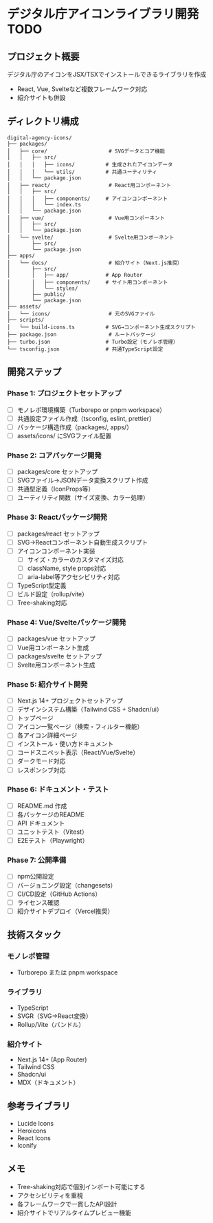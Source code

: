 # デジタル庁アイコンライブラリ開発TODO

## プロジェクト概要
デジタル庁のアイコンをJSX/TSXでインストールできるライブラリを作成
- React, Vue, Svelteなど複数フレームワーク対応
- 紹介サイトも併設

## ディレクトリ構成

```
digital-agency-icons/
├── packages/
│   ├── core/                    # SVGデータとコア機能
│   │   ├── src/
│   │   │   ├── icons/          # 生成されたアイコンデータ
│   │   │   └── utils/          # 共通ユーティリティ
│   │   └── package.json
│   ├── react/                   # React用コンポーネント
│   │   ├── src/
│   │   │   ├── components/     # アイコンコンポーネント
│   │   │   └── index.ts
│   │   └── package.json
│   ├── vue/                     # Vue用コンポーネント
│   │   ├── src/
│   │   └── package.json
│   └── svelte/                  # Svelte用コンポーネント
│       ├── src/
│       └── package.json
├── apps/
│   └── docs/                    # 紹介サイト（Next.js推奨）
│       ├── src/
│       │   ├── app/            # App Router
│       │   ├── components/     # サイト用コンポーネント
│       │   └── styles/
│       ├── public/
│       └── package.json
├── assets/
│   └── icons/                   # 元のSVGファイル
├── scripts/
│   └── build-icons.ts          # SVG→コンポーネント生成スクリプト
├── package.json                 # ルートパッケージ
├── turbo.json                  # Turbo設定（モノレポ管理）
└── tsconfig.json               # 共通TypeScript設定
```

## 開発ステップ

### Phase 1: プロジェクトセットアップ
- [ ] モノレポ環境構築（Turborepo or pnpm workspace）
- [ ] 共通設定ファイル作成（tsconfig, eslint, prettier）
- [ ] パッケージ構造作成（packages/, apps/）
- [ ] assets/icons/ にSVGファイル配置

### Phase 2: コアパッケージ開発
- [ ] packages/core セットアップ
- [ ] SVGファイル→JSONデータ変換スクリプト作成
- [ ] 共通型定義（IconProps等）
- [ ] ユーティリティ関数（サイズ変換、カラー処理）

### Phase 3: Reactパッケージ開発
- [ ] packages/react セットアップ
- [ ] SVG→Reactコンポーネント自動生成スクリプト
- [ ] アイコンコンポーネント実装
  - [ ] サイズ・カラーのカスタマイズ対応
  - [ ] className, style props対応
  - [ ] aria-label等アクセシビリティ対応
- [ ] TypeScript型定義
- [ ] ビルド設定（rollup/vite）
- [ ] Tree-shaking対応

### Phase 4: Vue/Svelteパッケージ開発
- [ ] packages/vue セットアップ
- [ ] Vue用コンポーネント生成
- [ ] packages/svelte セットアップ
- [ ] Svelte用コンポーネント生成

### Phase 5: 紹介サイト開発
- [ ] Next.js 14+ プロジェクトセットアップ
- [ ] デザインシステム構築（Tailwind CSS + Shadcn/ui）
- [ ] トップページ
- [ ] アイコン一覧ページ（検索・フィルター機能）
- [ ] 各アイコン詳細ページ
- [ ] インストール・使い方ドキュメント
- [ ] コードスニペット表示（React/Vue/Svelte）
- [ ] ダークモード対応
- [ ] レスポンシブ対応

### Phase 6: ドキュメント・テスト
- [ ] README.md 作成
- [ ] 各パッケージのREADME
- [ ] API ドキュメント
- [ ] ユニットテスト（Vitest）
- [ ] E2Eテスト（Playwright）

### Phase 7: 公開準備
- [ ] npm公開設定
- [ ] バージョニング設定（changesets）
- [ ] CI/CD設定（GitHub Actions）
- [ ] ライセンス確認
- [ ] 紹介サイトデプロイ（Vercel推奨）

## 技術スタック

### モノレポ管理
- Turborepo または pnpm workspace

### ライブラリ
- TypeScript
- SVGR（SVG→React変換）
- Rollup/Vite（バンドル）

### 紹介サイト
- Next.js 14+ (App Router)
- Tailwind CSS
- Shadcn/ui
- MDX（ドキュメント）

## 参考ライブラリ
- Lucide Icons
- Heroicons
- React Icons
- Iconify

## メモ
- Tree-shaking対応で個別インポート可能にする
- アクセシビリティを重視
- 各フレームワークで一貫したAPI設計
- 紹介サイトでリアルタイムプレビュー機能
